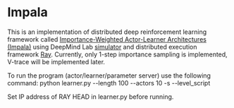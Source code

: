 # Impala
This is an implementation of distributed deep reinforcement learning framework called [Importance-Weighted Actor-Learner Architectures (Impala)](https://deepmind.com/blog/impala-scalable-distributed-deeprl-dmlab-30/) using DeepMind Lab [simulator](https://github.com/deepmind/lab) and distributed execution framework [Ray](https://github.com/ray-project/ray). Currently, only 1-step importance sampling is implemented, V-trace will be implemented later.

To run the program (actor/learner/parameter server) use the following command: python learner.py --length 100 --actors 10 -s --level_script <level script such as seekavoid_arena_01>

Set IP address of RAY HEAD in learner.py before running.
